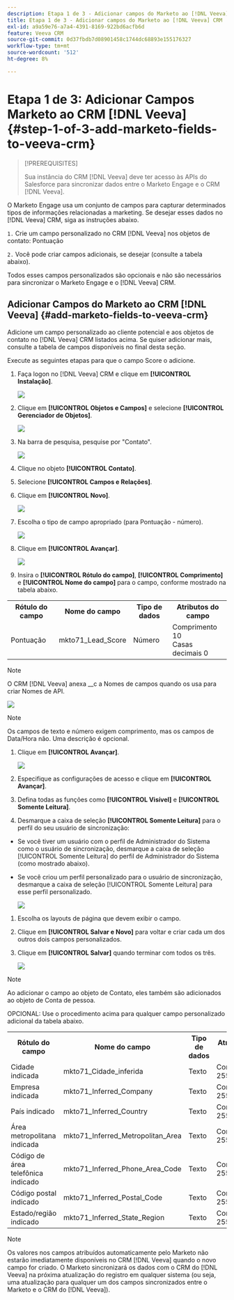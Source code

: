 ```yaml
---
description: Etapa 1 de 3 - Adicionar campos do Marketo ao [!DNL Veeva] CRM - Documentação do Marketo - Documentação do produto
title: Etapa 1 de 3 - Adicionar campos do Marketo ao [!DNL Veeva] CRM
exl-id: a9a59e76-a7a4-4391-8169-922bd6acfb6d
feature: Veeva CRM
source-git-commit: 0d37fbdb7d08901458c1744dc68893e155176327
workflow-type: tm+mt
source-wordcount: '512'
ht-degree: 8%

---
```


# Etapa 1 de 3: Adicionar Campos Marketo ao CRM [!DNL Veeva] {#step-1-of-3-add-marketo-fields-to-veeva-crm}

>[!PREREQUISITES]
>
>Sua instância do CRM [!DNL Veeva] deve ter acesso às APIs do Salesforce para sincronizar dados entre o Marketo Engage e o CRM [!DNL Veeva].

O Marketo Engage usa um conjunto de campos para capturar determinados tipos de informações relacionadas a marketing. Se desejar esses dados no [!DNL Veeva] CRM, siga as instruções abaixo.

`1.` Crie um campo personalizado no CRM [!DNL Veeva] nos objetos de contato: Pontuação

`2.` Você pode criar campos adicionais, se desejar (consulte a tabela abaixo).

Todos esses campos personalizados são opcionais e não são necessários para sincronizar o Marketo Engage e o [!DNL Veeva] CRM.

## Adicionar Campos do Marketo ao CRM [!DNL Veeva] {#add-marketo-fields-to-veeva-crm}

Adicione um campo personalizado ao cliente potencial e aos objetos de contato no [!DNL Veeva] CRM listados acima. Se quiser adicionar mais, consulte a tabela de campos disponíveis no final desta seção.

Execute as seguintes etapas para que o campo Score o adicione.

1. Faça logon no [!DNL Veeva] CRM e clique em **[!UICONTROL Instalação]**.

   ![](assets/step-1-of-3-add-marketo-fields-1.png)

1. Clique em **[!UICONTROL Objetos e Campos]** e selecione **[!UICONTROL Gerenciador de Objetos]**.

   ![](assets/step-1-of-3-add-marketo-fields-2.png)

1. Na barra de pesquisa, pesquise por &quot;Contato&quot;.

   ![](assets/step-1-of-3-add-marketo-fields-3.png)

1. Clique no objeto **[!UICONTROL Contato]**.

1. Selecione **[!UICONTROL Campos e Relações]**.

1. Clique em **[!UICONTROL Novo]**.

   ![](assets/step-1-of-3-add-marketo-fields-4.png)

1. Escolha o tipo de campo apropriado (para Pontuação - número).

   ![](assets/step-1-of-3-add-marketo-fields-5.png)

1. Clique em **[!UICONTROL Avançar]**.

   ![](assets/step-1-of-3-add-marketo-fields-6.png)

1. Insira o **[!UICONTROL Rótulo do campo]**, **[!UICONTROL Comprimento]** e **[!UICONTROL Nome do campo]** para o campo, conforme mostrado na tabela abaixo.

<table>
 <tbody>
  <tr>
   <th>Rótulo do campo
   <th>Nome do campo
   <th>Tipo de dados
   <th>Atributos do campo
  </tr>
  <tr>
   <td>Pontuação</td>
   <td>mkto71_Lead_Score</td>
   <td>Número</td>
   <td>Comprimento 10<br/>
Casas decimais 0</td>
  </tr>
 </tbody>
</table>

>[!NOTE]
>
>O CRM [!DNL Veeva] anexa __c a Nomes de campos quando os usa para criar Nomes de API.

![](assets/step-1-of-3-add-marketo-fields-7.png)

>[!NOTE]
>
>Os campos de texto e número exigem comprimento, mas os campos de Data/Hora não. Uma descrição é opcional.

1. Clique em **[!UICONTROL Avançar]**.

   ![](assets/step-1-of-3-add-marketo-fields-8.png)

1. Especifique as configurações de acesso e clique em **[!UICONTROL Avançar]**.

1. Defina todas as funções como **[!UICONTROL Visível]** e **[!UICONTROL Somente Leitura]**.

1. Desmarque a caixa de seleção **[!UICONTROL Somente Leitura]** para o perfil do seu usuário de sincronização:

* Se você tiver um usuário com o perfil de Administrador do Sistema como o usuário de sincronização, desmarque a caixa de seleção [!UICONTROL Somente Leitura] do perfil de Administrador do Sistema (como mostrado abaixo).
* Se você criou um perfil personalizado para o usuário de sincronização, desmarque a caixa de seleção [!UICONTROL Somente Leitura] para esse perfil personalizado.

  ![](assets/step-1-of-3-add-marketo-fields-9.png)

1. Escolha os layouts de página que devem exibir o campo.

1. Clique em **[!UICONTROL Salvar e Novo]** para voltar e criar cada um dos outros dois campos personalizados.

1. Clique em **[!UICONTROL Salvar]** quando terminar com todos os três.

   ![](assets/step-1-of-3-add-marketo-fields-10.png)

>[!NOTE]
>
>Ao adicionar o campo ao objeto de Contato, eles também são adicionados ao objeto de Conta de pessoa.

OPCIONAL: Use o procedimento acima para qualquer campo personalizado adicional da tabela abaixo.

<table>
 <tbody>
  <tr>
   <th>Rótulo do campo
   <th>Nome do campo
   <th>Tipo de dados
   <th>Atributos do campo
  </tr>
  <tr>
   <td>Cidade indicada</td>
   <td>mkto71_Cidade_inferida</td>
   <td>Texto</td>
   <td>Comprimento 255</td>
  </tr>
  <tr>
   <td>Empresa indicada</td>
   <td>mkto71_Inferred_Company</td>
   <td>Texto</td>
   <td>Comprimento 255</td>
  </tr>
  <tr>
   <td>País indicado</td>
   <td>mkto71_Inferred_Country</td>
   <td>Texto</td>
   <td>Comprimento 255</td>
  </tr>
  <tr>
   <td>Área metropolitana indicada</td>
   <td>mkto71_Inferred_Metropolitan_Area</td>
   <td>Texto</td>
   <td>Comprimento 255</td>
  </tr>
  <tr>
   <td>Código de área telefônica indicado</td>
   <td>mkto71_Inferred_Phone_Area_Code</td>
   <td>Texto</td>
   <td>Comprimento 255</td>
  </tr>
  <tr>
   <td>Código postal indicado</td>
   <td>mkto71_Inferred_Postal_Code</td>
   <td>Texto</td>
   <td>Comprimento 255</td>
  </tr>
  <tr>
   <td>Estado/região indicado</td>
   <td>mkto71_Inferred_State_Region</td>
   <td>Texto</td>
   <td>Comprimento 255</td>
  </tr>
 </tbody>
</table>

>[!NOTE]
>
>Os valores nos campos atribuídos automaticamente pelo Marketo não estarão imediatamente disponíveis no CRM [!DNL Veeva] quando o novo campo for criado. O Marketo sincronizará os dados com o CRM do [!DNL Veeva] na próxima atualização do registro em qualquer sistema (ou seja, uma atualização para qualquer um dos campos sincronizados entre o Marketo e o CRM do [!DNL Veeva]).
